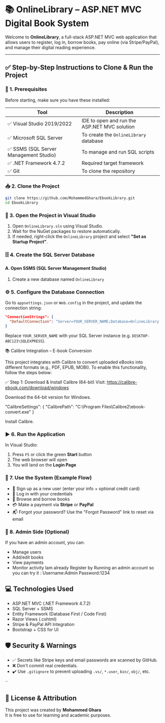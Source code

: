# 📚 OnlineLibrary – ASP.NET MVC Digital Book System

Welcome to **OnlineLibrary**, a full-stack ASP.NET MVC web application that allows users to register, log in, borrow books, pay online (via Stripe/PayPal), and manage their digital reading experience.

---

## ✅ Step-by-Step Instructions to Clone & Run the Project

### 🧰 1. Prerequisites

Before starting, make sure you have these installed:

| Tool                     | Description                                           |
|--------------------------|-------------------------------------------------------|
| ✅ Visual Studio 2019/2022 | IDE to open and run the ASP.NET MVC solution         |
| ✅ Microsoft SQL Server    | To create the `OnlineLibrary` database               |
| ✅ SSMS (SQL Server Management Studio) | To manage and run SQL scripts               |
| ✅ .NET Framework 4.7.2    | Required target framework                            |
| ✅ Git                    | To clone the repository                              |

### 📥 2. Clone the Project

```bash
git clone https://github.com/MohammedGhara/EbookLibrary.git
cd EbookLibrary
```

### 📂 3. Open the Project in Visual Studio

1. Open `OnlineLibrary.sln` using Visual Studio.
2. Wait for the NuGet packages to restore automatically.
3. If needed, right-click the `OnlineLibrary` project and select **"Set as Startup Project"**.

### 🗄️ 4. Create the SQL Server Database

#### A. Open SSMS (SQL Server Management Studio)
1. Create a new database named `OnlineLibrary`


### ⚙️ 5. Configure the Database Connection

Go to `appsettings.json` or `Web.config` in the project, and update the connection string:

```json
"ConnectionStrings": {
  "DefaultConnection": "Server=YOUR_SERVER_NAME;Database=OnlineLibrary;Trusted_Connection=True;"
}
```

Replace `YOUR_SERVER_NAME` with your SQL Server instance (e.g. `DESKTOP-ABC123\SQLEXPRESS`).

📚 Calibre Integration – E-book Conversion

This project integrates with Calibre to convert uploaded eBooks into different formats (e.g., PDF, EPUB, MOBI). To enable this functionality, follow the steps below:

✅ Step 1: Download & Install Calibre (64-bit)
Visit: https://calibre-ebook.com/download/windows

Download the 64-bit version for Windows.

"CalibreSettings": {
  "CalibrePath": "C:\\Program Files\\Calibre2\\ebook-convert.exe"
}

Install Calibre.
### ▶️ 6. Run the Application

In Visual Studio:
1. Press `F5` or click the green **Start** button
2. The web browser will open
3. You will land on the **Login Page**

### 👤 7. Use the System (Example Flow)

- 📝 Sign up as a new user (enter your info + optional credit card)
- 🔐 Log in with your credentials
- 📖 Browse and borrow books
- 💳 Make a payment via **Stripe** or **PayPal**
- 📬 Forgot your password? Use the "Forgot Password" link to reset via email

### 🧪 8. Admin Side (Optional)

If you have an admin account, you can:
- Manage users
- Add/edit books
- View payments
- Monitor activity
Iam already Register by Running an admin account so you can try it :
Username:Admin
Password:1234
## 💻 Technologies Used

- ASP.NET MVC (.NET Framework 4.7.2)
- SQL Server + SSMS
- Entity Framework (Database First / Code First)
- Razor Views (.cshtml)
- Stripe & PayPal API Integration
- Bootstrap + CSS for UI

## 🛡️ Security & Warnings

- ✅ Secrets like Stripe keys and email passwords are scanned by GitHub.
- ❌ Don't commit real credentials.
- ✔️ Use `.gitignore` to prevent uploading `.vs/`, `*.user`, `bin/`, `obj/`, etc.

``

## 📌 License & Attribution

This project was created by **Mohammed Ghara**  
It is free to use for learning and academic purposes.

